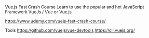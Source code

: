 Vue.js Fast Crash Course
Learn to use the popular and hot JavaScript Framework VueJs / Vue or Vue.js

https://www.udemy.com/vuejs-fast-crash-course/

Tools 
https://github.com/vuejs/vue-devtools
https://cli.vuejs.org/
